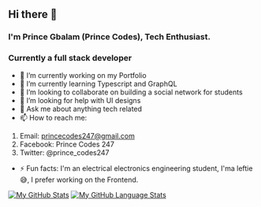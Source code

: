 ## Hi there 👋
### I'm Prince Gbalam (Prince Codes), Tech Enthusiast. 
### Currently a full stack developer


- 🔭 I’m currently working on my Portfolio
- 🌱 I’m currently learning Typescript and GraphQL
- 👯 I’m looking to collaborate on building a social network for students
- 🤔 I’m looking for help with UI designs
- 💬 Ask me about anything tech related
- 📫 How to reach me: 
1. Email: princecodes247@gmail.com
2. Facebook: Prince Codes 247
3. Twitter: @prince_codes247
- ⚡ Fun facts: I'm an electrical electronics engineering student,
I'ma leftie😅, I prefer working on the Frontend.
<!--
**princecodes247/princecodes247** is a ✨ _special_ ✨ repository because its `README.md` (this file) appears on your GitHub profile.

Here are some ideas to get you started:

- 🔭 I’m currently working on ...
- 🌱 I’m currently learning ...
- 👯 I’m looking to collaborate on ...
- 🤔 I’m looking for help with ...
- 💬 Ask me about ...
- 📫 How to reach me: ...
- 😄 Pronouns: ...
- ⚡ Fun fact: ...
-->


[![My GitHub Stats](https://github-readme-stats.vercel.app/api/?username=princecodes247&count_private=true&theme=tokyonight&showicons=true)]()
[![My GitHub Language Stats](https://github-readme-stats.vercel.app/api/top-langs/?username=princecodes247&langs_count=5&theme=tokyonight)]()

